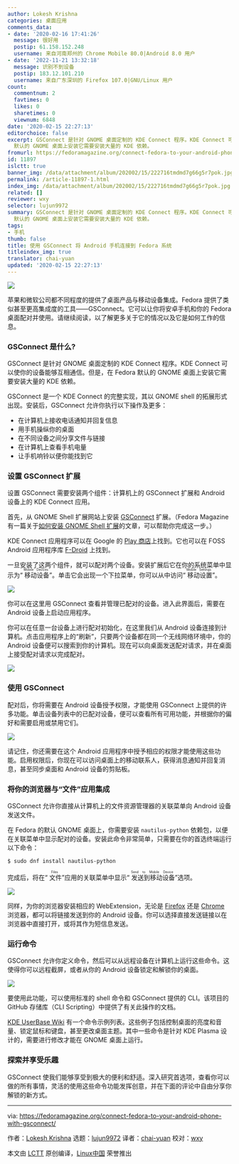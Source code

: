 ```yaml
---
author: Lokesh Krishna
categories: 桌面应用
comments_data:
- date: '2020-02-16 17:41:26'
  message: 很好用
  postip: 61.158.152.248
  username: 来自河南郑州的 Chrome Mobile 80.0|Android 8.0 用户
- date: '2022-11-21 13:32:18'
  message: 识别不到设备
  postip: 183.12.101.210
  username: 来自广东深圳的 Firefox 107.0|GNU/Linux 用户
count:
  commentnum: 2
  favtimes: 0
  likes: 0
  sharetimes: 0
  viewnum: 6848
date: '2020-02-15 22:27:13'
editorchoice: false
excerpt: GSConnect 是针对 GNOME 桌面定制的 KDE Connect 程序。KDE Connect 可以使你的设备能够互相通信。但是，在 Fedora
  默认的 GNOME 桌面上安装它需要安装大量的 KDE 依赖。
fromurl: https://fedoramagazine.org/connect-fedora-to-your-android-phone-with-gsconnect/
id: 11897
islctt: true
banner_img: /data/attachment/album/202002/15/222716tmdmd7g66g5r7pok.jpg
permalink: /article-11897-1.html
index_img: /data/attachment/album/202002/15/222716tmdmd7g66g5r7pok.jpg.thumb.jpg
related: []
reviewer: wxy
selector: lujun9972
summary: GSConnect 是针对 GNOME 桌面定制的 KDE Connect 程序。KDE Connect 可以使你的设备能够互相通信。但是，在 Fedora
  默认的 GNOME 桌面上安装它需要安装大量的 KDE 依赖。
tags:
- 手机
thumb: false
title: 使用 GSConnect 将 Android 手机连接到 Fedora 系统
titleindex_img: true
translator: chai-yuan
updated: '2020-02-15 22:27:13'
---
```


![](/data/attachment/album/202002/15/222716tmdmd7g66g5r7pok.jpg)


苹果和微软公司都不同程度的提供了桌面产品与移动设备集成。Fedora 提供了类似甚至更高集成度的工具——GSConnect。它可以让你将安卓手机和你的 Fedora 桌面配对并使用。请继续阅读，以了解更多关于它的情况以及它是如何工作的信息。


### GSConnect 是什么?


GSConnect 是针对 GNOME 桌面定制的 KDE Connect 程序。KDE Connect 可以使你的设备能够互相通信。但是，在 Fedora 默认的 GNOME 桌面上安装它需要安装大量的 KDE 依赖。


GSConnect 是一个 KDE Connect 的完整实现，其以 GNOME shell 的拓展形式出现。安装后，GSConnect 允许你执行以下操作及更多：


* 在计算机上接收电话通知并回复信息
* 用手机操纵你的桌面
* 在不同设备之间分享文件与链接
* 在计算机上查看手机电量
* 让手机响铃以便你能找到它


### 设置 GSConnect 扩展


设置 GSConnect 需要安装两个组件：计算机上的 GSConnect 扩展和 Android 设备上的 KDE Connect 应用。


首先，从 GNOME Shell 扩展网站上安装 [GSConnect](https://extensions.gnome.org/extension/1319/gsconnect/) 扩展。（Fedora Magazine 有一篇关于[如何安装 GNOME Shell 扩展](https://fedoramagazine.org/install-gnome-shell-extension/)的文章，可以帮助你完成这一步。）


KDE Connect 应用程序可以在 Google 的 [Play 商店](https://play.google.com/store/apps/details?id=org.kde.kdeconnect_tp)上找到。它也可以在 FOSS Android 应用程序库 [F-Droid](https://f-droid.org/en/packages/org.kde.kdeconnect_tp/) 上找到。


一旦安装了这两个组件，就可以配对两个设备。安装扩展后它在你的系统菜单中显示为“<ruby> 移动设备 <rt>  Mobile Devices </rt></ruby>”。单击它会出现一个下拉菜单，你可以从中访问“<ruby> 移动设置 <rt>  Mobile Settings </rt></ruby>”。


![](/data/attachment/album/202002/15/222718dv41g3gtata44191.png)


你可以在这里用 GSConnect 查看并管理已配对的设备。进入此界面后，需要在 Android 设备上启动应用程序。


你可以在任意一台设备上进行配对初始化，在这里我们从 Android 设备连接到计算机。点击应用程序上的“刷新”，只要两个设备都在同一个无线网络环境中，你的 Android 设备便可以搜索到你的计算机。现在可以向桌面发送配对请求，并在桌面上接受配对请求以完成配对。


![](/data/attachment/album/202002/15/222719c5vurcc56qdsj2qo.png)


### 使用 GSConnect


配对后，你将需要在 Android 设备授予权限，才能使用 GSConnect 上提供的许多功能。单击设备列表中的已配对设备，便可以查看所有可用功能，并根据你的偏好和需要启用或禁用它们。


![](/data/attachment/album/202002/15/222720pc1mm24ei4mpbmqe.png)


请记住，你还需要在这个 Android 应用程序中授予相应的权限才能使用这些功能。启用权限后，你现在可以访问桌面上的移动联系人，获得消息通知并回复消息，甚至同步桌面和 Android 设备的剪贴板。


### 将你的浏览器与“文件”应用集成


GSConnect 允许你直接从计算机上的文件资源管理器的关联菜单向 Android 设备发送文件。


在 Fedora 的默认 GNOME 桌面上，你需要安装 `nautilus-python` 依赖包，以便在关联菜单中显示配对的设备。安装此命令非常简单，只需要在你的首选终端运行以下命令：



```
$ sudo dnf install nautilus-python
```

完成后，将在“<ruby> 文件 <rt>  Files </rt></ruby>”应用的关联菜单中显示“<ruby> 发送到移动设备 <rt>  Send to Mobile Device </rt></ruby>”选项。


![](/data/attachment/album/202002/15/222721fui3fsqvrgg06fqr.png)


同样，为你的浏览器安装相应的 WebExtension，无论是 [Firefox](https://addons.mozilla.org/en-US/firefox/addon/gsconnect/) 还是 [Chrome](https://chrome.google.com/webstore/detail/gsconnect/jfnifeihccihocjbfcfhicmmgpjicaec) 浏览器，都可以将链接发送到你的 Android 设备。你可以选择直接发送链接以在浏览器中直接打开，或将其作为短信息发送。


### 运行命令


GSConnect 允许你定义命令，然后可以从远程设备在计算机上运行这些命令。这使得你可以远程截屏，或者从你的 Android 设备锁定和解锁你的桌面。


![](/data/attachment/album/202002/15/222722fi8oyva9doiy8x0z.png)


要使用此功能，可以使用标准的 shell 命令和 GSConnect 提供的 CLI。该项目的 GitHub 存储库（CLI Scripting）中提供了有关此操作的文档。


[KDE UserBase Wiki](https://userbase.kde.org/KDE_Connect/Tutorials/Useful_commands) 有一个命令示例列表。这些例子包括控制桌面的亮度和音量、锁定鼠标和键盘，甚至更改桌面主题。其中一些命令是针对 KDE Plasma 设计的，需要进行修改才能在 GNOME 桌面上运行。


### 探索并享受乐趣


GSConnect 使我们能够享受到极大的便利和舒适。深入研究首选项，查看你可以做的所有事情，灵活的使用这些命令功能发挥创意，并在下面的评论中自由分享你解锁的新方式。




---


via: <https://fedoramagazine.org/connect-fedora-to-your-android-phone-with-gsconnect/>


作者：[Lokesh Krishna](https://fedoramagazine.org/author/lowkeyskywalker/) 选题：[lujun9972](https://github.com/lujun9972) 译者：[chai-yuan](https://github.com/chai-yuan) 校对：[wxy](https://github.com/wxy)


本文由 [LCTT](https://github.com/LCTT/TranslateProject) 原创编译，[Linux中国](https://linux.cn/) 荣誉推出